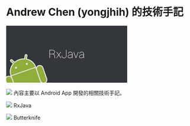 # Andrew Chen (yongjhih) 的技術手記

![](cover.jpg)

![](https://avatars3.githubusercontent.com/u/213736?v=3&s=40)
內容主要以 Android App 開發的相關技術手記。

![](https://avatars1.githubusercontent.com/u/6407041?v=3&s=40) RxJava

<img src="http://jakewharton.github.io/butterknife/static/logo.png" width="40" /> Butterknife

